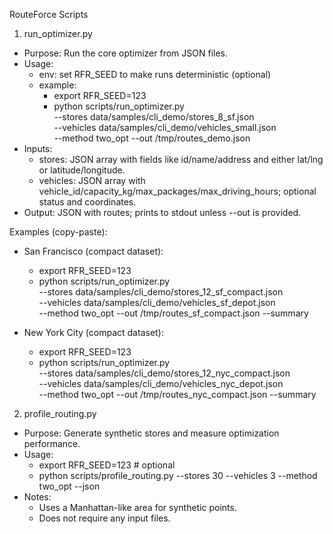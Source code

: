 RouteForce Scripts

1) run_optimizer.py
- Purpose: Run the core optimizer from JSON files.
- Usage:
  - env: set RFR_SEED to make runs deterministic (optional)
  - example:
    - export RFR_SEED=123
    - python scripts/run_optimizer.py \
        --stores data/samples/cli_demo/stores_8_sf.json \
        --vehicles data/samples/cli_demo/vehicles_small.json \
        --method two_opt --out /tmp/routes_demo.json
- Inputs:
  - stores: JSON array with fields like id/name/address and either lat/lng or latitude/longitude.
  - vehicles: JSON array with vehicle_id/capacity_kg/max_packages/max_driving_hours; optional status and coordinates.
- Output: JSON with routes; prints to stdout unless --out is provided.

Examples (copy-paste):

- San Francisco (compact dataset):
  - export RFR_SEED=123
  - python scripts/run_optimizer.py \
      --stores data/samples/cli_demo/stores_12_sf_compact.json \
      --vehicles data/samples/cli_demo/vehicles_sf_depot.json \
      --method two_opt --out /tmp/routes_sf_compact.json --summary

- New York City (compact dataset):
  - export RFR_SEED=123
  - python scripts/run_optimizer.py \
      --stores data/samples/cli_demo/stores_12_nyc_compact.json \
      --vehicles data/samples/cli_demo/vehicles_nyc_depot.json \
      --method two_opt --out /tmp/routes_nyc_compact.json --summary

2) profile_routing.py
- Purpose: Generate synthetic stores and measure optimization performance.
- Usage:
  - export RFR_SEED=123  # optional
  - python scripts/profile_routing.py --stores 30 --vehicles 3 --method two_opt --json
- Notes:
  - Uses a Manhattan-like area for synthetic points.
  - Does not require any input files.
